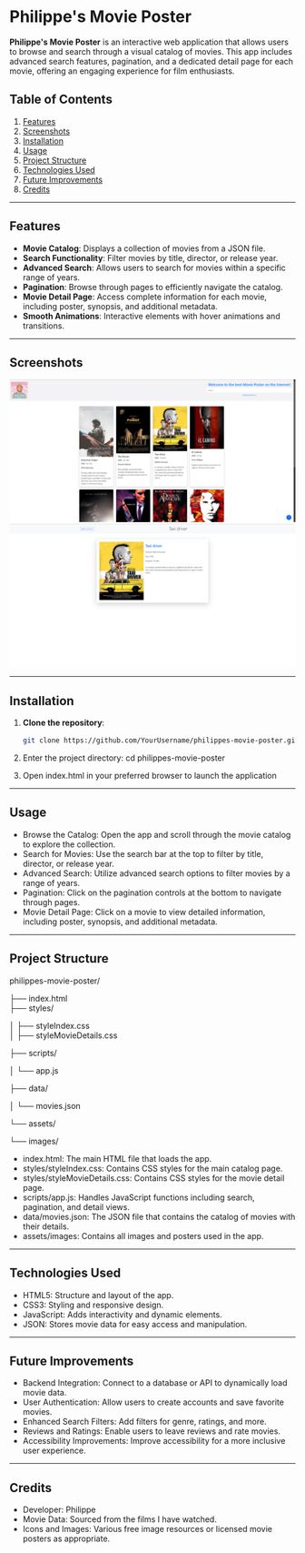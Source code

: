 # Philippe's Movie Poster

**Philippe's Movie Poster** is an interactive web application that allows users to browse and search through a visual catalog of movies. This app includes advanced search features, pagination, and a dedicated detail page for each movie, offering an engaging experience for film enthusiasts.

## Table of Contents
1. [Features](#features)
2. [Screenshots](#screenshots) 
3. [Installation](#installation)
4. [Usage](#usage)
5. [Project Structure](#project-structure)
6. [Technologies Used](#technologies-used)
7. [Future Improvements](#future-improvements)
8. [Credits](#credits)

---

## Features

- **Movie Catalog**: Displays a collection of movies from a JSON file.
- **Search Functionality**: Filter movies by title, director, or release year.
- **Advanced Search**: Allows users to search for movies within a specific range of years.
- **Pagination**: Browse through pages to efficiently navigate the catalog.
- **Movie Detail Page**: Access complete information for each movie, including poster, synopsis, and additional metadata.
- **Smooth Animations**: Interactive elements with hover animations and transitions.

---

## Screenshots

![Movie Poster Website](./images/screenshot.png)
![Movie detail](./images/screenshot2.png)

--- 

## Installation

1. **Clone the repository**:
   ```bash
   git clone https://github.com/YourUsername/philippes-movie-poster.git

2. Enter the project directory:
    cd philippes-movie-poster

3. Open index.html in your preferred browser to launch the application

---

## Usage

- Browse the Catalog: Open the app and scroll through the movie catalog to explore the collection.
- Search for Movies: Use the search bar at the top to filter by title, director, or release year.
- Advanced Search: Utilize advanced search options to filter movies by a range of years.
- Pagination: Click on the pagination controls at the bottom to navigate through pages.
- Movie Detail Page: Click on a movie to view detailed information, including poster, synopsis, and additional metadata.

---

## Project Structure

philippes-movie-poster/

├── index.html                       
├── styles/

   │   ├── styleIndex.css              
   │   ├── styleMovieDetails.css
   
├── scripts/

│   └── app.js

├── data/

│   └── movies.json

└── assets/

   └── images/


- index.html: The main HTML file that loads the app.
- styles/styleIndex.css: Contains CSS styles for the main catalog page.
- styles/styleMovieDetails.css: Contains CSS styles for the movie detail page.
- scripts/app.js: Handles JavaScript functions including search, pagination, and detail views.
- data/movies.json: The JSON file that contains the catalog of movies with their details.
- assets/images: Contains all images and posters used in the app.


---

## Technologies Used

- HTML5: Structure and layout of the app.
- CSS3: Styling and responsive design.
- JavaScript: Adds interactivity and dynamic elements.
- JSON: Stores movie data for easy access and manipulation.

---

## Future Improvements

- Backend Integration: Connect to a database or API to dynamically load movie data.
- User Authentication: Allow users to create accounts and save favorite movies.
- Enhanced Search Filters: Add filters for genre, ratings, and more.
- Reviews and Ratings: Enable users to leave reviews and rate movies.
- Accessibility Improvements: Improve accessibility for a more inclusive user experience.

---

## Credits

- Developer: Philippe
- Movie Data: Sourced from the films I have watched.
- Icons and Images: Various free image resources or licensed movie posters as appropriate.
